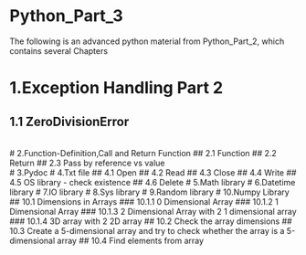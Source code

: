 # Python_Part_3
The following is an advanced python material from Python_Part_2, which contains several Chapters

# 1.Exception Handling Part 2 
## 1.1 ZeroDivisionError 
<br />
# 2.Function-Definition,Call and Return Function
## 2.1 Function
## 2.2 Return
## 2.3 Pass by reference vs value
<br />
# 3.Pydoc
# 4.Txt file
## 4.1 Open
## 4.2 Read
## 4.3 Close
## 4.4 Write
## 4.5 OS library - check existence 
## 4.6 Delete
# 5.Math library
# 6.Datetime library
# 7.IO library
# 8.Sys library
# 9.Random library
# 10.Numpy Library
## 10.1 Dimensions in Arrays
### 10.1.1 0 Dimensional Array
### 10.1.2 1 Dimensional Array
### 10.1.3 2 Dimensional Array with 2 1 dimensional array
### 10.1.4 3D array with 2 2D array
## 10.2 Check the array dimensions
## 10.3 Create a 5-dimensional array and try to check whether the array is a 5-dimensional array
## 10.4 Find elements from array
